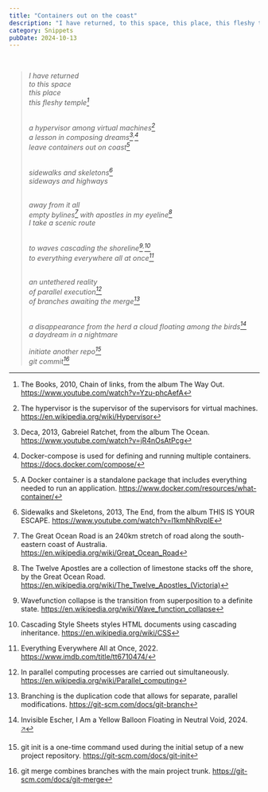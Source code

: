 ```yaml
---
title: "Containers out on the coast"
description: "I have returned, to this space, this place, this fleshy temple, a hypervisor among virtual machines, a lesson in composing dreams, leave containers out on coast.."
category: Snippets
pubDate: 2024-10-13
---
```

<br>

> _I have returned_  
> _to this space_  
> _this place_  
> _this fleshy temple[^1]_  
> <br>
> 
> _a hypervisor among virtual machines[^2]_  
> _a lesson in composing dreams[^3]<sup>,</sup>[^3b]_  
> _leave containers out on coast[^4]_  
> <br>
> 
> _sidewalks and skeletons[^5]_  
> _sideways and highways_  
> <br>
> 
> _away from it all_  
> _empty bylines[^6]_
> _with apostles in my eyeline[^7]_  
> _I take a scenic route_  
> <br>
> 
> _to waves cascading the shoreline[^8]<sup>,</sup>[^9]_  
> _to everything everywhere all at once[^10]_  
> <br>
> 
> _an untethered reality_  
> _of parallel execution[^11]_   
> _of branches awaiting the merge[^12]_  
> <br>
>
> _a disappearance from the herd_
> _a cloud floating among the birds[^13]_  
> _a daydream in a nightmare_
> <br>
> 
> 
> _initiate another repo[^14]_  
> _git commit[^15]_
> 

[^1]: The Books, 2010, Chain of links, from the album The Way Out. https://www.youtube.com/watch?v=Yzu-phcAefA
[^2]: The hypervisor is the supervisor of the supervisors for virtual machines. https://en.wikipedia.org/wiki/Hypervisor
[^3]: Deca, 2013, Gabreiel Ratchet, from the album The Ocean. https://www.youtube.com/watch?v=jR4nOsAtPcg
[^3b]: Docker-compose is used for defining and running multiple containers. https://docs.docker.com/compose/
[^4]: A Docker container is a standalone package that includes everything needed to run an application. https://www.docker.com/resources/what-container/
[^5]: Sidewalks and Skeletons, 2013, The End, from the album THIS IS YOUR ESCAPE. https://www.youtube.com/watch?v=l1kmNhRvpIE
[^6]: The Great Ocean Road is an 240km stretch of road along the south-eastern coast of Australia. https://en.wikipedia.org/wiki/Great_Ocean_Road
[^7]: The Twelve Apostles are a collection of limestone stacks off the shore, by the Great Ocean Road. https://en.wikipedia.org/wiki/The_Twelve_Apostles_(Victoria)
[^8]: Wavefunction collapse is the transition from superposition to a definite state. https://en.wikipedia.org/wiki/Wave_function_collapse
[^9]: Cascading Style Sheets styles HTML documents using cascading inheritance. https://en.wikipedia.org/wiki/CSS
[^10]: Everything Everywhere All at Once, 2022. https://www.imdb.com/title/tt6710474/
[^11]: In parallel computing processes are carried out simultaneously. https://en.wikipedia.org/wiki/Parallel_computing
[^12]: Branching is the duplication code that allows for separate, parallel modifications. https://git-scm.com/docs/git-branch
[^13]: Invisible Escher, I Am a Yellow Balloon Floating in Neutral Void, 2024. [🡥](/posts/writings/i-am-a-yellow-balloon-floating-in-neutral-void)
[^14]: git init is a one-time command used during the initial setup of a new project repository. https://git-scm.com/docs/git-init
[^15]: git merge combines branches with the main project trunk. https://git-scm.com/docs/git-merge